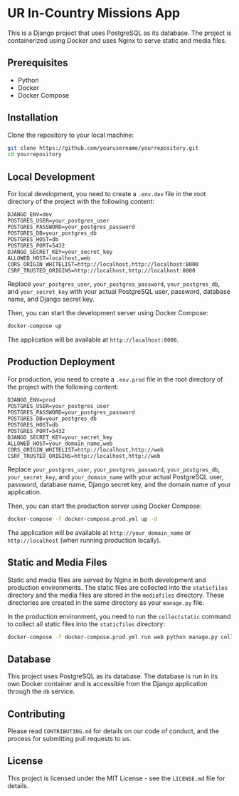 # UR In-Country Missions App

This is a Django project that uses PostgreSQL as its database. The project is containerized using Docker and uses Nginx to serve static and media files.

## Prerequisites

- Python
- Docker
- Docker Compose

## Installation

Clone the repository to your local machine:

```bash
git clone https://github.com/yourusername/yourrepository.git
cd yourrepository
```

## Local Development

For local development, you need to create a `.env.dev` file in the root directory of the project with the following content:

```prod
DJANGO_ENV=dev
POSTGRES_USER=your_postgres_user
POSTGRES_PASSWORD=your_postgres_password
POSTGRES_DB=your_postgres_db
POSTGRES_HOST=db
POSTGRES_PORT=5432
DJANGO_SECRET_KEY=your_secret_key
ALLOWED_HOST=localhost,web
CORS_ORIGIN_WHITELIST=http://localhost,http://localhost:8000
CSRF_TRUSTED_ORIGINS=http://localhost,http://localhost:8000
```

Replace `your_postgres_user`, `your_postgres_password`, `your_postgres_db`, and `your_secret_key` with your actual PostgreSQL user, password, database name, and Django secret key.

Then, you can start the development server using Docker Compose:

```bash
docker-compose up
```

The application will be available at `http://localhost:8000`.

## Production Deployment

For production, you need to create a `.env.prod` file in the root directory of the project with the following content:

```prod
DJANGO_ENV=prod
POSTGRES_USER=your_postgres_user
POSTGRES_PASSWORD=your_postgres_password
POSTGRES_DB=your_postgres_db
POSTGRES_HOST=db
POSTGRES_PORT=5432
DJANGO_SECRET_KEY=your_secret_key
ALLOWED_HOST=your_domain_name,web
CORS_ORIGIN_WHITELIST=http://localhost,http://web
CSRF_TRUSTED_ORIGINS=http://localhost,http://web
```

Replace `your_postgres_user`, `your_postgres_password`, `your_postgres_db`, `your_secret_key`, and `your_domain_name` with your actual PostgreSQL user, password, database name, Django secret key, and the domain name of your application.

Then, you can start the production server using Docker Compose:

```bash
docker-compose -f docker-compose.prod.yml up -d
```

The application will be available at `http://your_domain_name` or `http://localhost` (when running production locally).

## Static and Media Files

Static and media files are served by Nginx in both development and production environments. The static files are collected into the `staticfiles` directory and the media files are stored in the `mediafiles` directory. These directories are created in the same directory as your `manage.py` file.

In the production environment, you need to run the `collectstatic` command to collect all static files into the `staticfiles` directory:

```bash
docker-compose -f docker-compose.prod.yml run web python manage.py collectstatic --no-input
```

## Database

This project uses PostgreSQL as its database. The database is run in its own Docker container and is accessible from the Django application through the `db` service.

## Contributing

Please read `CONTRIBUTING.md` for details on our code of conduct, and the process for submitting pull requests to us.

## License

This project is licensed under the MIT License - see the `LICENSE.md` file for details.